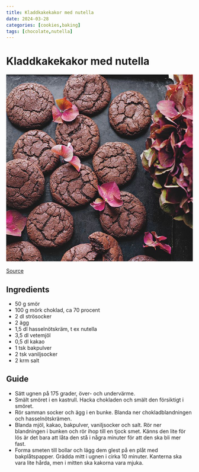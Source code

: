 ```yaml
---
title: Kladdkakekakor med nutella
date: 2024-03-28
categories: [cookies,baking]
tags: [chocolate,nutella]
---
```


# Kladdkakekakor med nutella
![Nutellakakor](nutellakakor.jpeg)

[Source](https://www.godare.se/recept/a/Ea8okG/kladdkakekakor-med-nutella)

## Ingredients
- 50 g smör
- 100 g mörk choklad, ca 70 procent
- 2 dl strösocker
- 2 ägg
- 1,5 dl hasselnötskräm, t ex nutella
- 3,5 dl vetemjöl
- 0,5 dl kakao
- 1 tsk bakpulver
- 2 tsk vaniljsocker
- 2 krm salt


## Guide
- Sätt ugnen på 175 grader, över- och undervärme.
- Smält smöret i en kastrull. Hacka chokladen och smält den försiktigt i smöret.
- Rör samman socker och ägg i en bunke. Blanda ner chokladblandningen och hasselnötskrämen.
- Blanda mjöl, kakao, bakpulver, vaniljsocker och salt. Rör ner blandningen i bunken och rör ihop till en tjock smet. Känns den lite för lös är det bara att låta den stå i några minuter för att den ska bli mer fast.
- Forma smeten till bollar och lägg dem glest på en plåt med bakplåtspapper. Grädda mitt i ugnen i cirka 10 minuter. Kanterna ska vara lite hårda, men i mitten ska kakorna vara mjuka.

